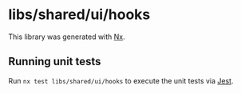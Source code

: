# libs/shared/ui/hooks

This library was generated with [Nx](https://nx.dev).

## Running unit tests

Run `nx test libs/shared/ui/hooks` to execute the unit tests via [Jest](https://jestjs.io).
